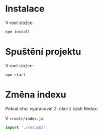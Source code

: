 # Instalace

V root složce:

```
npm install
```

# Spuštění projektu

V root složce:

```
npm start
```

# Změna indexu

Pokud chci vypracovat 2. úkol z části Redux:

V `<root>/index.js`:

```js
import './redux02';
```
